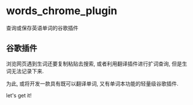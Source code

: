 # words_chrome_plugin
查询或保存英语单词的谷歌插件

## 谷歌插件

浏览网页遇到生词还要复制粘贴去搜索, 或者利用翻译插件进行扩词查询, 但是生词无法记录下来.

为此, 或将开发一款具有既可以翻译单词, 又有单词本功能的轻量级谷歌插件.

let's get it!
